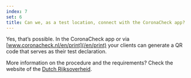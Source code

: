 ```yaml
---
index: 7
set: 6
title: Can we, as a test location, connect with the CoronaCheck app? 
---
```

Yes, that’s possible. In the CoronaCheck app or via [www.coronacheck.nl/en/print](/en/print) your clients can generate a QR code that serves as their test declaration.

More information on the procedure and the requirements? Check the website of the [Dutch Rijksoverheid](https://www.rijksoverheid.nl/aansluiten-CoronaCheck).
